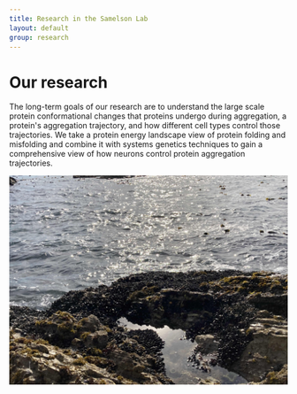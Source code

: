 ```yaml
---
title: Research in the Samelson Lab
layout: default
group: research
---
```


<div class="row">

# Our research
The long-term goals of our research are to understand the large scale protein conformational changes that proteins undergo during aggregation, a protein's aggregation trajectory, and how different cell types control those trajectories. We take a protein energy landscape view of protein folding and misfolding and combine it with systems genetics techniques to gain a comprehensive view of how neurons control protein aggregation trajectories.
</div>

<img class="img-fluid" src="/static/img/members/drawings/Water.jpg" title="This is a placeholder image I took!" alt="This is a placeholder image I took!">
